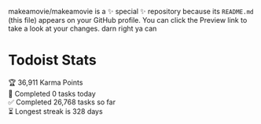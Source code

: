 makeamovie/makeamovie is a ✨ special ✨ repository because its `README.md` (this file) appears on your GitHub profile.
You can click the Preview link to take a look at your changes. darn right ya can

# Todoist Stats

<!-- TODO-IST:START -->
🏆  36,911 Karma Points           
🌸  Completed 0 tasks today           
✅  Completed 26,768 tasks so far           
⏳  Longest streak is 328 days
<!-- TODO-IST:END -->